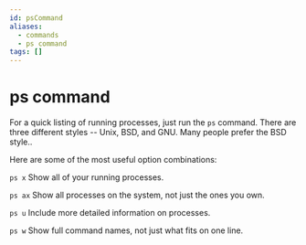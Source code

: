 ```yaml
---
id: psCommand
aliases:
  - commands
  - ps command
tags: []
---
```


# ps command

For a quick listing of running processes, just run the `ps` command.
There are three different styles -- Unix, BSD, and GNU. Many people prefer the
BSD style..

Here are some of the most useful option combinations:

`ps x` Show all of your running processes.

`ps ax` Show all processes on the system, not just the ones you own.

`ps u` Include more detailed information on processes.

`ps w` Show full command names, not just what fits on one line.
